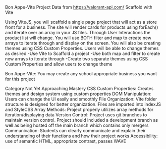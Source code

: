 Bon Appe-Vite Project
Data from https://valorant-api.com/
Scaffold with Vite

Using ViteJS, you will scaffold a single page project that will act as a store
front for a business. The site will render cards for products using forEach()
and iterate over an array in your JS files. Through User Interactions the
product list will change. You will use BOTH filter and map to create new
arrays to iterate through and display on the screen. You will also be
creating themes using CSS Custom Properties. Users will be able to
change themes as desired
-Use Vite to Scaffold a project
-Use both map and filter to create new arrays to iterate through
-Create two separate themes using CSS Custom Properties and allow
users to change theme


Bon Appe-Vite:
You may create any school appropriate business you want for this
project

Category Not Yet Approaching Mastery
CSS Custom Properties: Creates
themes and design system using custom
properties
DOM Manipulation: Users can change
the UI easily and smoothly
File Organization: Vite folder structure is
designed for better organization. Files are
imported into indexJS and StyleCSS
Array Methods: Project properly utilizes
array methods for iteration/displaying data
Version Control: Project uses git branches to
maintain version control. Project should
included a development branch as well as
being hosted off the main branch which
contains only mergers
Communication: Students can clearly
communicate and explain their understanding
of their functions and how their project works
Accessibility: use of semantic HTML,
appropriate contrast, passes WAVE